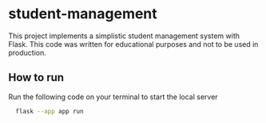 # student-management
This project implements a simplistic student management system with Flask. This code was written for educational purposes and not to be used in production.

## How to run
Run the following code on your terminal to start the local server
```bash
  flask --app app run
```

